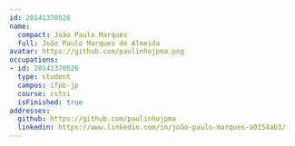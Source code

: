 ```yaml
---
id: 20141370526
name:
  compact: João Paulo Marques
  full: João Paulo Marques de Almeida
avatar: https://github.com/paulinhojpma.png
occupations:
- id: 20141370526
  type: student
  campus: ifpb-jp
  course: cstsi
  isFinished: true
addresses:
  github: https://github.com/paulinhojpma
  linkedin: https://www.linkedin.com/in/joão-paulo-marques-a0154ab3/
---
```

